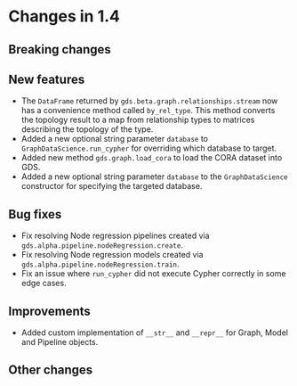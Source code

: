 # Changes in 1.4


## Breaking changes


## New features

* The `DataFrame` returned by `gds.beta.graph.relationships.stream` now has a convenience method called `by_rel_type`.
This method converts the topology result to a map from relationship types to matrices describing the topology of the type.
* Added a new optional string parameter `database` to `GraphDataScience.run_cypher` for overriding which database to target.
* Added new method `gds.graph.load_cora` to load the CORA dataset into GDS.
* Added a new optional string parameter `database` to the `GraphDataScience` constructor for specifying the targeted database.


## Bug fixes

* Fix resolving Node regression pipelines created via `gds.alpha.pipeline.nodeRegression.create`.
* Fix resolving Node regression models created via `gds.alpha.pipeline.nodeRegression.train`.
* Fix an issue where `run_cypher` did not execute Cypher correctly in some edge cases.


## Improvements

* Added custom implementation of `__str__` and `__repr__` for Graph, Model and Pipeline objects.


## Other changes
